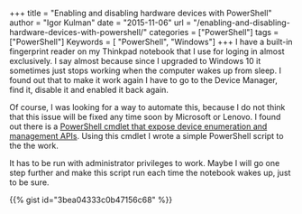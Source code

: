+++
title = "Enabling and disabling hardware devices with PowerShell"
author = "Igor Kulman"
date = "2015-11-06"
url = "/enabling-and-disabling-hardware-devices-with-powershell/"
categories = ["PowerShell"]
tags = ["PowerShell"]
Keywords = [ "PowerShell", "Windows"]
+++
I have a built-in fingerprint reader on my Thinkpad notebook that I use for loging in almost exclusively. I say almost because since I upgraded to Windows 10 it sometimes just stops working when the computer wakes up from sleep. I found out that to make it work again I have to go to the Device Manager, find it, disable it and enabled it back again. 

Of course, I was looking for a way to automate this, because I do not think that this issue will be fixed any time soon by Microsoft or Lenovo. I found out there is a [PowerShell cmdlet that expose device enumeration and management APIs](https://gallery.technet.microsoft.com/Device-Management-7fad2388). Using this cmdlet I wrote a simple PowerShell script to the the work.

<!--more-->

It has to be run with administrator privileges to work. Maybe I will go one step further and make this script run each time the notebook wakes up, just to be sure.

{{% gist id="3bea04333c0b47156c68" %}}
